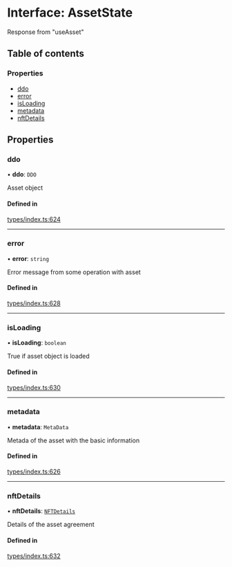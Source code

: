 # Interface: AssetState

Response from "useAsset"

## Table of contents

### Properties

- [ddo](AssetState.md#ddo)
- [error](AssetState.md#error)
- [isLoading](AssetState.md#isloading)
- [metadata](AssetState.md#metadata)
- [nftDetails](AssetState.md#nftdetails)

## Properties

### ddo

• **ddo**: `DDO`

Asset object

#### Defined in

[types/index.ts:624](https://github.com/nevermined-io/components-catalog/blob/28115b3/lib/src/types/index.ts#L624)

___

### error

• **error**: `string`

Error message from some operation with asset

#### Defined in

[types/index.ts:628](https://github.com/nevermined-io/components-catalog/blob/28115b3/lib/src/types/index.ts#L628)

___

### isLoading

• **isLoading**: `boolean`

True if asset object is loaded

#### Defined in

[types/index.ts:630](https://github.com/nevermined-io/components-catalog/blob/28115b3/lib/src/types/index.ts#L630)

___

### metadata

• **metadata**: `MetaData`

Metada of the asset with the basic information

#### Defined in

[types/index.ts:626](https://github.com/nevermined-io/components-catalog/blob/28115b3/lib/src/types/index.ts#L626)

___

### nftDetails

• **nftDetails**: [`NFTDetails`](NFTDetails.md)

Details of the asset agreement

#### Defined in

[types/index.ts:632](https://github.com/nevermined-io/components-catalog/blob/28115b3/lib/src/types/index.ts#L632)
